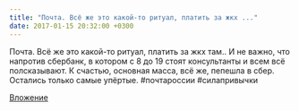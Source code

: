 ```yaml
---
title: "Почта. Всё же это какой-то ритуал, платить за жкх ..."
date: 2017-01-15 20:32:00 +0300
---
```


Почта. Всё же это какой-то ритуал, платить за жкх там.. И не важно, что напротив сбербанк, в котором с 8 до 19 стоят консультанты и всем всё полсказывают. К счастью, основная масса, всё же, пепешла в сбер. Остались только самые упёртые. #почтароссии #силапривычки

[Вложение](https://vk.com/photo41076938_456239813)
